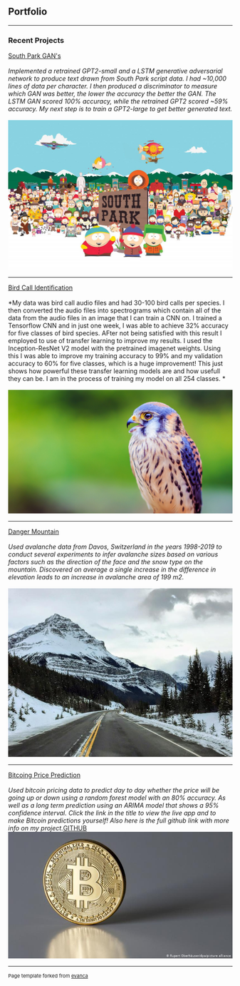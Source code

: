 ## Portfolio

---

### Recent Projects 

[South Park GAN's](http://www.github.com/Noah-Prowell/South_Park_GANs)
<br><br>
*Implemented a retrained GPT2-small and a LSTM generative adversarial network to produce text drawn from South Park script data. I had ~10,000 lines of data per character. I then produced a discriminator to measure which GAN was better, the lower the accuracy the better the GAN. The LSTM GAN scored 100% accuracy, while the retrained GPT2 scored ~59% accuracy. My next step is to train a GPT2-large to get better generated text.*   
<br>
<img src="images/southpark_header.jpg?raw=true"/>

---
[Bird Call Identification](http://www.github.com/Noah-Prowell/Bird_call_id)
<br><br>
*My data was bird call audio files and had 30-100 bird calls per species. I then converted the audio files into spectrograms which contain all of the data from the audio files in an image that I can train a CNN on. I trained a Tensorflow CNN and in just one week, I was able to achieve 32% accuracy for five classes of bird species. AFter not being satisfied with this result I employed to use of transfer learning to improve my results.  I used the Inception-ResNet V2 model with the pretrained imagenet weights.  Using this I was able to improve my training accuracy to 99% and my validation accuracy to 60% for five classes, which is a huge improvement!  This just shows how powerful these transfer learning models are and how usefull they can be.  I am in the process of training my model on all 254 classes. *
<br><br>
<img src="images/akestrel.jpg?raw=true"/>

---
[Danger Mountain](https://www.github.com/Noah-Prowell/Danger-Mountain)
<br><br>
*Used avalanche data from Davos, Switzerland in the years 1998-2019 to conduct several experiments to infer avalanche sizes based on various factors such as the direction of the face and the snow type on the mountain.  Discovered on average a single increase in the difference in elevation leads to an increase in avalanche area of 199 m2.*
<br><br>
<img src="images/1bc71823368e04a6b3ca74c46d9c14a9.jpg?raw=true"/>

---
[Bitcoing Price Prediction](https://share.streamlit.io/noah-prowell/bitcoin_prediction/main/app.py)
<br><br>
*Used bitcoin pricing data to predict day to day whether the price will be going up or down using a random forest model with an 80% accuracy.  As well as a long term prediction using an ARIMA model that shows a 95% confidence interval.  Click the link in the title to view the live app and to make Bitcoin predictions yourself!  Also here is the full github link with more info on my project.*[GITHUB](https://github.com/Noah-Prowell/bitcoin_prediction)  
<img src="images/bitcoin.jpg?raw=true"/>




---
<p style="font-size:11px">Page template forked from <a href="https://github.com/evanca/quick-portfolio">evanca</a></p>
<!-- Remove above link if you don't want to attibute -->
